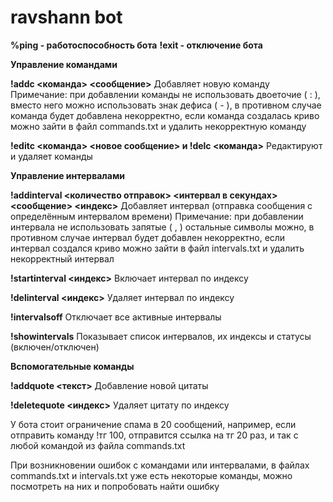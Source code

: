# ravshann bot

**%ping - работоспособность бота**
**!exit - отключение бота**

**Управление командами**

**!addc <команда> <сообщение>**
Добавляет новую команду 
Примечание: при добавлении команды не использовать двоеточие ( : ), вместо него можно использовать знак дефиса ( - ), в противном случае команда будет добавлена некорректно, если команда создалась криво можно зайти в файл commands.txt и удалить некорректную команду

**!editc <команда> <новое сообщение> и !delc <команда>**
Редактируют и удаляет команды

**Управление интервалами**

**!addinterval <количество отправок> <интервал в секундах> <сообщение> <индекс>**
Добавляет интервал (отправка сообщения с определённым интервалом времени)
Примечание: при добавлении интервала не использовать запятые ( , ) остальные символы можно, в противном случае интервал будет добавлен некорректно, если интервал создался криво можно зайти в файл intervals.txt и удалить некорректный интервал

**!startinterval <индекс>**
Включает интервал по индексу

**!delinterval <индекс>**
Удаляет интервал по индексу

**!intervalsoff**
Отключает все активные интервалы

**!showintervals**
Показывает список интервалов, их индексы и статусы (включен/отключен)

**Вспомогательные команды**

**!addquote <текст>**
Добавление новой цитаты

**!deletequote <индекс>**
Удаляет цитату по индексу

У бота стоит ограничение спама в 20 сообщений, например, если отправить команду !тг 100, отправится ссылка на тг 20 раз, и так с любой командой из файла commands.txt

При возникновении ошибок с командами или интервалами, в файлах commands.txt и intervals.txt уже есть некоторые команды, можно посмотреть на них и попробовать найти ошибку
